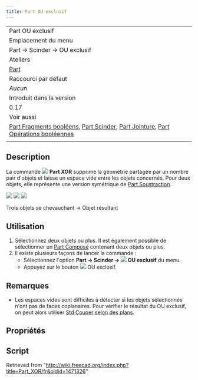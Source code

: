 ```yaml
---
title: Part OU exclusif
---
```


|                                                                                                                                                                                                                                                                          |
| ------------------------------------------------------------------------------------------------------------------------------------------------------------------------------------------------------------------------------------------------------------------------ |
| Part OU exclusif                                                                                                                                                                                                                                                         |
| Emplacement du menu                                                                                                                                                                                                                                                      |
| Part → Scinder → OU exclusif                                                                                                                                                                                                                                             |
| Ateliers                                                                                                                                                                                                                                                                 |
| [Part](/Part_Workbench/fr "Part Workbench/fr")                                                                                                                                                                                                                           |
| Raccourci par défaut                                                                                                                                                                                                                                                     |
| _Aucun_                                                                                                                                                                                                                                                                  |
| Introduit dans la version                                                                                                                                                                                                                                                |
| 0.17                                                                                                                                                                                                                                                                     |
| Voir aussi                                                                                                                                                                                                                                                               |
| [Part Fragments booléens](/Part_BooleanFragments/fr "Part BooleanFragments/fr"), [Part Scinder](/Part_Slice/fr "Part Slice/fr"), [Part Jointure](/Part_CompJoinFeatures/fr "Part CompJoinFeatures/fr"), [Part Opérations booléennes](/Part_Boolean/fr "Part Boolean/fr") |
|                                                                                                                                                                                                                                                                          |

## Description

La commande ![](/images/Part_XOR.svg) **Part XOR** supprime la géométrie partagée par un nombre pair d'objets et laisse un espace vide entre les objets concernés. Pour deux objets, elle représente une version symétrique de [Part Soustraction](/Part_Cut/fr "Part Cut/fr").

![](/images/Part_XOR-01.png) ![](/images/Button_right.svg)
![](/images/Part_XOR-02.png)

Trois objets se chevauchant → Objet résultant

## Utilisation

1. Sélectionnez deux objets ou plus. Il est également possible de sélectionner un [Part Composé](/Part_Compound/fr "Part Compound/fr") contenant deux objets ou plus.
2. Il existe plusieurs façons de lancer la commande :
   - Sélectionnez l'option **Part → Scinder → ![](/images/Part_XOR.svg) OU exclusif** du menu.
   - Appuyez sur le bouton ![](/images/Part_XOR.svg) OU exclusif.

## Remarques

- Les espaces vides sont difficiles à détecter si les objets sélectionnés n'ont pas de faces coplanaires. Pour vérifier le résultat du OU exclusif, on peut alors utiliser [Std Couper selon des plans](/Std_ToggleClipPlane/fr "Std ToggleClipPlane/fr").

## Propriétés

## Script

Retrieved from "<http://wiki.freecad.org/index.php?title=Part_XOR/fr&oldid=1471326>"
